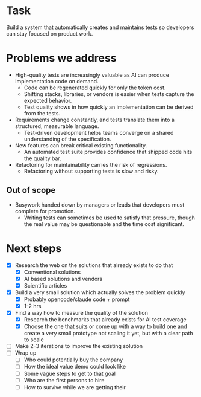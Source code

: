 # Task

Build a system that automatically creates and maintains tests so developers can stay focused on product work.

# Problems we address

- High-quality tests are increasingly valuable as AI can produce implementation code on demand.
  - Code can be regenerated quickly for only the token cost.
  - Shifting stacks, libraries, or vendors is easier when tests capture the expected behavior.
  - Test quality shows in how quickly an implementation can be derived from the tests.
- Requirements change constantly, and tests translate them into a structured, measurable language.
  - Test-driven development helps teams converge on a shared understanding of the specification.
- New features can break critical existing functionality.
  - An automated test suite provides confidence that shipped code hits the quality bar.
- Refactoring for maintainability carries the risk of regressions.
  - Refactoring without supporting tests is slow and risky.

## Out of scope
- Busywork handed down by managers or leads that developers must complete for promotion.
  - Writing tests can sometimes be used to satisfy that pressure, though the real value may be questionable and the time cost significant.

# Next steps

- [x] Research the web on the solutions that already exists to do that
  - [x] Conventional solutions
  - [x] AI based solutions and vendors
  - [x] Scientific articles
- [x] Build a very small solution which actually solves the problem quickly
  - [x] Probably opencode/claude code + prompt
  - [x] 1-2 hrs
- [x] Find a way how to measure the quality of the solution
  - [x] Research the benchmarks that already exists for AI test coverage
  - [x] Choose the one that suits or come up with a way to build one and create a very small prototype not scaling it yet, but with a clear path to scale
- [ ] Make 2-3 iterations to improve the existing solution
- [ ] Wrap up
  - [ ] Who could potentially buy the company
  - [ ] How the ideal value demo could look like
  - [ ] Some vague steps to get to that goal
  - [ ] Who are the first persons to hire
  - [ ] How to survive while we are getting their
